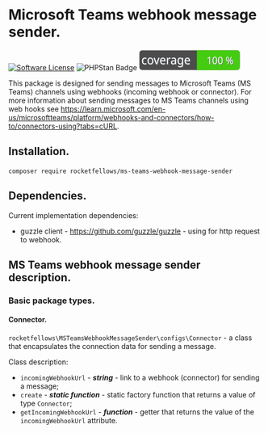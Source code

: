 # Microsoft Teams webhook message sender.

[![Software License](https://img.shields.io/badge/license-MIT-brightgreen.svg?style=flat-square)](LICENSE)
![PHPStan Badge](https://img.shields.io/badge/PHPStan-level%205-brightgreen.svg?style=flat)
![Code Coverage Badge](./badge.svg)

This package is designed for sending messages to Microsoft Teams (MS Teams) channels using webhooks (incoming webhook or connector).
For more information about sending messages to MS Teams channels using web hooks see https://learn.microsoft.com/en-us/microsoftteams/platform/webhooks-and-connectors/how-to/connectors-using?tabs=cURL.

## Installation.

```shell
composer require rocketfellows/ms-teams-webhook-message-sender
```

## Dependencies.

Current implementation dependencies:
- guzzle client - https://github.com/guzzle/guzzle - using for http request to webhook.

## MS Teams webhook message sender description.

### Basic package types.

#### Connector.

`rocketfellows\MSTeamsWebhookMessageSender\configs\Connector` - a class that encapsulates the connection data for sending a message.

Class description:
- `incomingWebhookUrl` - **_string_** - link to a webhook (connector) for sending a message;
- `create` - **_static function_** - static factory function that returns a value of type `Connector`;
- `getIncomingWebhookUrl` - _**function**_ - getter that returns the value of the `incomingWebhookUrl` attribute.
